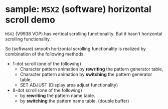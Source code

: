 # sample: `MSX2` (software) horizontal scroll demo

`MSX2` (V9938 VDP) has vertical scrolling functionality.
But it hasn't horizontal scrolling functionality.

So (software) smooth horizontal scrolling functionality is realized by
combination of the following methods.

- 1-dot scroll (one of the following)
  - Character pattern animation by **rewriting** the pattern generator table,
  - Character pattern animation by **switching** the pattern generator table,
  - SET ADJUST (Display area adjust functionality)
- 8-dot scroll (one of the following)
  - by **rewriting** the pattern name table.
  - by **switching** the pattern name table. (double buffer)
